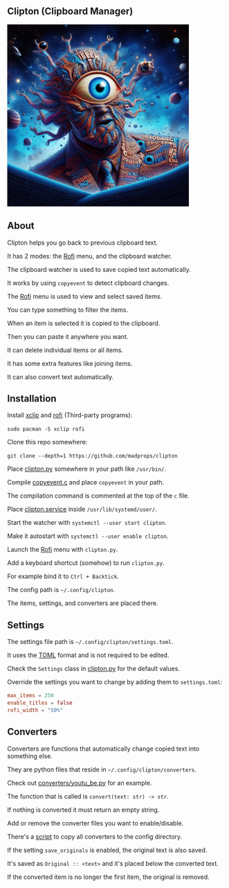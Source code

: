 ## Clipton (Clipboard Manager)

<img src="clipton.jpg" width="420">

## About

Clipton helps you go back to previous clipboard text.

It has 2 modes: the [Rofi](https://github.com/davatorium/rofi) menu, and the clipboard watcher.

The clipboard watcher is used to save copied text automatically.

It works by using `copyevent` to detect clipboard changes.

The [Rofi](https://github.com/davatorium/rofi) menu is used to view and select saved items.

You can type something to filter the items.

When an item is selected it is copied to the clipboard.

Then you can paste it anywhere you want.

It can delete individual items or all items.

It has some extra features like joining items.

It can also convert text automatically.

## Installation

Install [xclip](https://archlinux.org/packages/extra/x86_64/xclip/)
and [rofi](https://archlinux.org/packages/extra/x86_64/rofi/) (Third-party programs):

`sudo pacman -S xclip rofi`

Clone this repo somewhere:

`git clone --depth=1 https://github.com/madprops/clipton`

Place [clipton.py](clipton.py) somewhere in your path like `/usr/bin/`.

Compile [copyevent.c](copyevent.c) and place `copyevent` in your path.

The compilation command is commented at the top of the `c` file.

Place [clipton.service](clipton.service) inside `/usr/lib/systemd/user/`.

Start the watcher with `systemctl --user start clipton`.

Make it autostart with `systemctl --user enable clipton`.

Launch the [Rofi](https://github.com/davatorium/rofi) menu with `clipton.py`.

Add a keyboard shortcut (somehow) to run `clipton.py`.

For example bind it to `Ctrl + Backtick`.

The config path is `~/.config/clipton`.

The items, settings, and converters are placed there.

## Settings

The settings file path is `~/.config/clipton/settings.toml`.

It uses the [TOML](https://github.com/toml-lang/toml) format and is not required to be edited.

Check the `Settings` class in [clipton.py](clipton.py) for the default values.

Override the settings you want to change by adding them to `settings.toml`:

```toml
max_items = 250
enable_titles = false
rofi_width = "50%"
```

## Converters

Converters are functions that automatically change copied text into something else.

They are python files that reside in `~/.config/clipton/converters`.

Check out [converters/youtu_be.py](converters/youtu_be.py) for an example.

The function that is called is `convert(text: str) -> str`.

If nothing is converted it must return an empty string.

Add or remove the converter files you want to enable/disable.

There's a [script](copy_converters.sh) to copy all converters to the config directory.

If the setting `save_originals` is enabled, the original text is also saved.

It's saved as `Original :: <text>` and it's placed below the converted text.

If the converted item is no longer the first item, the original is removed.